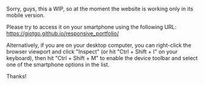 Sorry, guys, this a WIP, so at the moment the website is working only in its mobile version.

Please try to access it on your smartphone using the following URL: https://giotgo.github.io/responsive_portfolio/

Alternatively, if you are on your desktop computer, you can right-click the browser viewport and click "Inspect" (or hit "Ctrl + Shift + I" on your keyboard),
then hit "Ctrl + Shift + M" to enable the device toolbar and select one of the smartphone options in the list.

Thanks!
